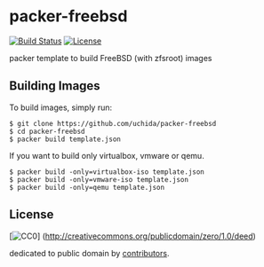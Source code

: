# packer-freebsd

[![Build Status](https://img.shields.io/travis/uchida/packer-freebsd.svg)](https://travis-ci.org/uchida/packer-freebsd)
[![License](https://img.shields.io/github/license/uchida/packer-freebsd.svg)](http://creativecommons.org/publicdomain/zero/1.0/deed)

packer template to build FreeBSD (with zfsroot) images

## Building Images

To build images, simply run:

```
$ git clone https://github.com/uchida/packer-freebsd
$ cd packer-freebsd
$ packer build template.json
```

If you want to build only virtualbox, vmware or qemu.

```
$ packer build -only=virtualbox-iso template.json
$ packer build -only=vmware-iso template.json
$ packer build -only=qemu template.json
```

## License

[![CC0](http://i.creativecommons.org/p/zero/1.0/88x31.png "CC0")]
(http://creativecommons.org/publicdomain/zero/1.0/deed)

dedicated to public domain by [contributors](https://github.com/uchida/packer-freebsd/graphs/contributors).

